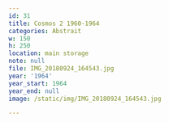```yaml
---
id: 31
title: Cosmos 2 1960-1964
categories: Abstrait
w: 150
h: 250
location: main storage
note: null
file: IMG_20180924_164543.jpg
year: '1964'
year_start: 1964
year_end: null
image: /static/img/IMG_20180924_164543.jpg

---
```

